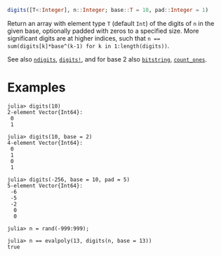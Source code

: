 ```julia
digits([T<:Integer], n::Integer; base::T = 10, pad::Integer = 1)
```

Return an array with element type `T` (default `Int`) of the digits of `n` in the given base, optionally padded with zeros to a specified size. More significant digits are at higher indices, such that `n == sum(digits[k]*base^(k-1) for k in 1:length(digits))`.

See also [`ndigits`](@ref), [`digits!`](@ref), and for base 2 also [`bitstring`](@ref), [`count_ones`](@ref).

# Examples

```jldoctest
julia> digits(10)
2-element Vector{Int64}:
 0
 1

julia> digits(10, base = 2)
4-element Vector{Int64}:
 0
 1
 0
 1

julia> digits(-256, base = 10, pad = 5)
5-element Vector{Int64}:
 -6
 -5
 -2
  0
  0

julia> n = rand(-999:999);

julia> n == evalpoly(13, digits(n, base = 13))
true
```
